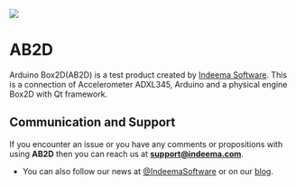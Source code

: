 ![](https://github.com/IndeemaSoftware/AB2D/blob/Assets/img_1.gif)
# AB2D

Arduino Box2D(AB2D) is a test product created by [Indeema Software](https://indeema.com/). This is a connection of Accelerometer ADXL345, Arduino and a physical engine Box2D with Qt framework.


## Communication and Support
If you encounter an issue or you have any comments or propositions with using **AB2D** then you can reach us at **support@indeema.com**.

- You can also follow our news at [@IndeemaSoftware](https://twitter.com/IndeemaSoftware) or on our [blog](https://indeema.com/blog).

